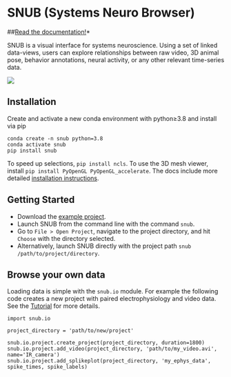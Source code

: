 # SNUB (Systems Neuro Browser)

##[Read the documentation!](https://snub.readthedocs.io/en/latest/)*

SNUB is a visual interface for systems neuroscience. Using a set of linked data-views, users can explore relationships between raw video, 3D animal pose, behavior annotations, neural activity, or any other relevant time-series data.

![](https://github.com/calebweinreb/SNUB/blob/main/docs/media/use_case1.gif)


## Installation

Create and activate a new conda environment with python≥3.8 and install via pip
```
conda create -n snub python=3.8
conda activate snub
pip install snub
```
To speed up selections, `pip install ncls`. To use the 3D mesh viewer, install `pip install PyOpenGL PyOpenGL_accelerate`. The docs include more detailed [installation instructions](https://snub.readthedocs.io/en/latest/install.html).

## Getting Started

* Download the [example project](https://www.dropbox.com/sh/ujr3ttdc3gsxtqt/AAAKLL9iaF54cOwPKRPMTENIa?dl=0). 
* Launch SNUB from the command line with the command `snub`.
* Go to `File > Open Project`, navigate to the project directory, and hit `Choose` with the directory selected.
* Alternatively, launch SNUB directly with the project path `snub /path/to/project/directory`.
   
## Browse your own data

Loading data is simple with the `snub.io` module. For example the following code creates a new project with paired electrophysiology and video data. See the [Tutorial](https://snub.readthedocs.io/en/latest/tutorials.html) for more details. 

```
import snub.io

project_directory = 'path/to/new/project'

snub.io.project.create_project(project_directory, duration=1800)
snub.io.project.add_video(project_directory, 'path/to/my_video.avi', name='IR_camera')
snub.io.project.add_splikeplot(project_directory, 'my_ephys_data', spike_times, spike_labels) 
```
